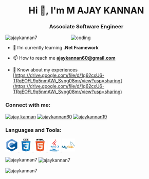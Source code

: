 
<h1 align="center">Hi 👋, I'm M AJAY KANNAN</h1>
<h3 align="center">Associate Software Engineer</h3>

<img align="right" alt="coding" width="300" src="https://www.chawtechsolutions.com/wp-content/uploads/2019/03/developer-dribbble.gif">

<p align="left"> <img src="https://komarev.com/ghpvc/?username=ajaykannan7&label=Profile%20views&color=0e75b6&style=flat" alt="ajaykannan7" /> </p>



- 🌱 I’m currently learning **.Net Framework**

- 📫 How to reach me **ajaykannan60@gmail.com**

- 📄 Know about my experiences [https://drive.google.com/file/d/1q62cxU6-TRqEOFL9q5nmAWi_Svpg08mr/view?usp=sharing](https://drive.google.com/file/d/1q62cxU6-TRqEOFL9q5nmAWi_Svpg08mr/view?usp=sharing)

<h3 align="left">Connect with me:</h3>
<p align="left">
<a href="https://linkedin.com/in/ajay kannan" target="blank"><img align="center" src="https://www.practicepanther.com/wp-content/uploads/2016/06/linkedin-for-lawyers.png" alt="ajay kannan" height="30" width="40" /></a>
<a href="https://instagram.com/ajaykannan60" target="blank"><img align="center" src="https://raw.githubusercontent.com/rahuldkjain/github-profile-readme-generator/master/src/images/icons/Social/instagram.svg" alt="ajaykannan60" height="30" width="40" /></a>
<a href="https://www.youtube.com/c/ajaykannan19" target="blank"><img align="center" src="https://raw.githubusercontent.com/rahuldkjain/github-profile-readme-generator/master/src/images/icons/Social/youtube.svg" alt="ajaykannan19" height="30" width="40" /></a>
</p>

<h3 align="left">Languages and Tools:</h3>
<p align="left"> <a href="https://www.cprogramming.com/" target="_blank" rel="noreferrer"> <img src="https://raw.githubusercontent.com/devicons/devicon/master/icons/c/c-original.svg" alt="c" width="40" height="40"/> </a> <a href="https://www.w3schools.com/css/" target="_blank" rel="noreferrer"> <img src="https://raw.githubusercontent.com/devicons/devicon/master/icons/css3/css3-original-wordmark.svg" alt="css3" width="40" height="40"/> </a> <a href="https://www.w3.org/html/" target="_blank" rel="noreferrer"> <img src="https://raw.githubusercontent.com/devicons/devicon/master/icons/html5/html5-original-wordmark.svg" alt="html5" width="40" height="40"/> </a> <a href="https://www.java.com" target="_blank" rel="noreferrer"> <img src="https://raw.githubusercontent.com/devicons/devicon/master/icons/java/java-original.svg" alt="java" width="40" height="40"/> </a> <a href="https://www.mysql.com/" target="_blank" rel="noreferrer"> <img src="https://raw.githubusercontent.com/devicons/devicon/master/icons/mysql/mysql-original-wordmark.svg" alt="mysql" width="40" height="40"/> </a> </p>

<p><img align="left" src="https://github-readme-stats.vercel.app/api/top-langs?username=ajaykannan7&show_icons=true&locale=en&layout=compact" alt="ajaykannan7" /></p>

<p>&nbsp;<img align="center" src="https://github-readme-stats.vercel.app/api?username=ajaykannan7&show_icons=true&locale=en" alt="ajaykannan7" /></p>

<p><img align="center" src="https://github-readme-streak-stats.herokuapp.com/?user=ajaykannan7&" alt="ajaykannan7" /></p>
